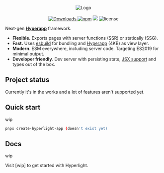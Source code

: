 <p align="center">
  <img src="https://github.com/hyperlightjs/hyperlight/raw/master/logo.png" alt="Logo" />
  <br /><br />
  <a href="https://npmjs.org/package/hyperlight"><img src="https://img.shields.io/npm/dt/hyperlight?color=%234AB8F2&style=for-the-badge" alt="Downloads" /> </a>
  <a href="https://npmjs.org/package/hyperlight"><img alt="npm" src="https://img.shields.io/npm/v/hyperlight?color=%234AB8F2&style=for-the-badge" /></a>
  <a href="https://travis-ci.com/github/hyperlightjs/hyperlight"><img src="https://img.shields.io/travis/com/hyperlightjs/hyperlight?color=4AB8F2&logo=TRAVIS&style=for-the-badge" /></a>
  <img src="https://img.shields.io/npm/l/hyperlight?style=for-the-badge&color=%234AB8F2" alt="license" />
</p>

Next-gen **[Hyperapp](https://github.com/jorgebucaran/hyperapp)** framework.

- **Flexible.** Exports pages with server functions (SSR) or statically (SSG).
- **Fast.** Uses [esbuild](https://github.com/evanw/esbuild/) for bundling and [Hyperapp](https://github.com/jorgebucaran/hyperapp) (4KB) as view layer.
- **Modern**. ESM everywhere, including server code. Targeting ES2019 for minimal output.
- **Developer friendly**. Dev server with persisting state, [JSX support](packages/jsx) and types out of the box.

## Project status

Currently it's in the works and a lot of features aren't supported yet.

## Quick start

wip

```sh
pnpx create-hyperlight-app (doesn't exist yet)
```

## Docs

wip

Visit [wip] to get started with Hyperlight.
